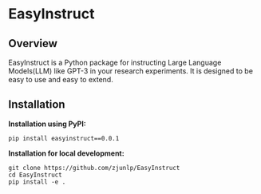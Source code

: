 # EasyInstruct

## Overview

EasyInstruct is a Python package for instructing Large Language Models(LLM) like GPT-3 in your research experiments. It is designed to be easy to use and easy to extend.

## Installation

**Installation using PyPI:**
```
pip install easyinstruct==0.0.1
```

**Installation for local development:**
```
git clone https://github.com/zjunlp/EasyInstruct
cd EasyInstruct
pip install -e .
```